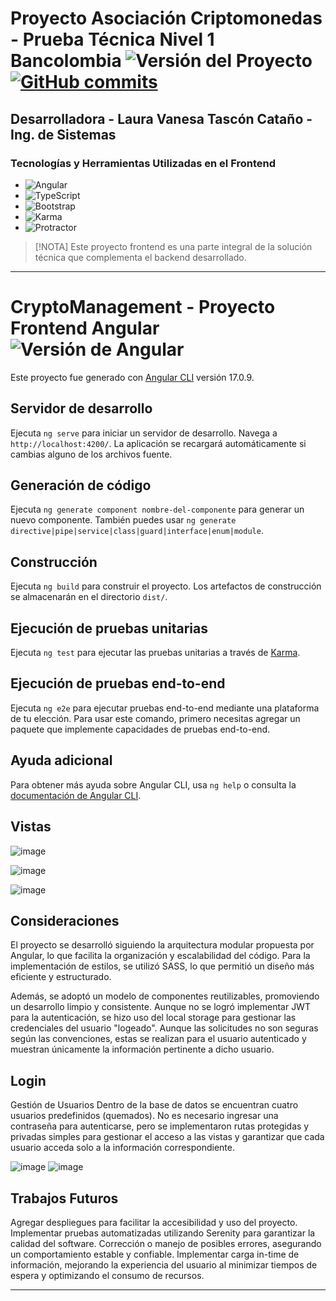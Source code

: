 # Proyecto Asociación Criptomonedas - Prueba Técnica Nivel 1 Bancolombia ![Versión del Proyecto](https://img.shields.io/badge/tag-v1.0-pink) [![GitHub commits](https://badgen.net/github/commits/superpollo2/Backend-associate-cryptocurrency)](https://GitHub.com/superpollo2/Backend-associate-cryptocurrency/commit/) 
## Desarrolladora - Laura Vanesa Tascón Cataño - Ing. de Sistemas 

### Tecnologías y Herramientas Utilizadas en el Frontend
- ![Angular](https://img.shields.io/badge/Angular-%23DD0031.svg?logo=angular&logoColor=white)
- ![TypeScript](https://img.shields.io/badge/TypeScript-%23007ACC.svg?logo=typescript&logoColor=white)
- ![Bootstrap](https://img.shields.io/badge/Bootstrap-%23563D7C.svg?logo=bootstrap&logoColor=white)
- ![Karma](https://img.shields.io/badge/Karma-%23323330.svg?logo=karma&logoColor=white)
- ![Protractor](https://img.shields.io/badge/Protractor-%23E23237.svg?logo=protractor&logoColor=white)

> [!NOTA]
> Este proyecto frontend es una parte integral de la solución técnica que complementa el backend desarrollado.

---

# CryptoManagement - Proyecto Frontend Angular ![Versión de Angular](https://img.shields.io/badge/Angular-17.0.9-red)

Este proyecto fue generado con [Angular CLI](https://github.com/angular/angular-cli) versión 17.0.9.

## Servidor de desarrollo

Ejecuta `ng serve` para iniciar un servidor de desarrollo. Navega a `http://localhost:4200/`. La aplicación se recargará automáticamente si cambias alguno de los archivos fuente.

## Generación de código

Ejecuta `ng generate component nombre-del-componente` para generar un nuevo componente. También puedes usar `ng generate directive|pipe|service|class|guard|interface|enum|module`.

## Construcción

Ejecuta `ng build` para construir el proyecto. Los artefactos de construcción se almacenarán en el directorio `dist/`.

## Ejecución de pruebas unitarias

Ejecuta `ng test` para ejecutar las pruebas unitarias a través de [Karma](https://karma-runner.github.io).

## Ejecución de pruebas end-to-end

Ejecuta `ng e2e` para ejecutar pruebas end-to-end mediante una plataforma de tu elección. Para usar este comando, primero necesitas agregar un paquete que implemente capacidades de pruebas end-to-end.

## Ayuda adicional

Para obtener más ayuda sobre Angular CLI, usa `ng help` o consulta la [documentación de Angular CLI](https://angular.io/cli).

## Vistas
![image](https://github.com/user-attachments/assets/13a5a052-0697-4b5f-b6ac-e404f864b067)

![image](https://github.com/user-attachments/assets/b01fb3b9-6c9a-4a5a-9a63-54e8a374c54e)

![image](https://github.com/user-attachments/assets/5291f35e-f628-4701-9862-f23f20dcf077)

## Consideraciones
El proyecto se desarrolló siguiendo la arquitectura modular propuesta por Angular, lo que facilita la organización y escalabilidad del código. Para la implementación de estilos, se utilizó SASS, lo que permitió un diseño más eficiente y estructurado.

Además, se adoptó un modelo de componentes reutilizables, promoviendo un desarrollo limpio y consistente. Aunque no se logró implementar JWT para la autenticación, se hizo uso del local storage para gestionar las credenciales del usuario "logeado". Aunque las solicitudes no son seguras según las convenciones, estas se realizan para el usuario autenticado y muestran únicamente la información pertinente a dicho usuario.



## Login
Gestión de Usuarios
Dentro de la base de datos se encuentran cuatro usuarios predefinidos (quemados). No es necesario ingresar una contraseña para autenticarse, pero se implementaron rutas protegidas y privadas simples para gestionar el acceso a las vistas y garantizar que cada usuario acceda solo a la información correspondiente.

![image](https://github.com/user-attachments/assets/08210058-7493-47ac-961e-142507f3fe3b)
![image](https://github.com/user-attachments/assets/08bd7d6e-c548-4cb0-b179-05009bbc171b)


## Trabajos Futuros
Agregar despliegues para facilitar la accesibilidad y uso del proyecto.
Implementar pruebas automatizadas utilizando Serenity para garantizar la calidad del software.
Corrección o manejo de posibles errores, asegurando un comportamiento estable y confiable.
Implementar carga in-time de información, mejorando la experiencia del usuario al minimizar tiempos de espera y optimizando el consumo de recursos.

---

